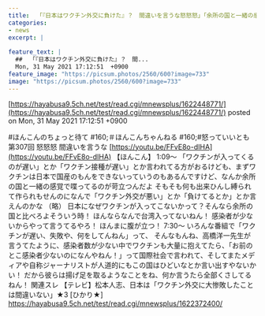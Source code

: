 ```yaml
---
title:  「『日本はワクチン外交に負けた』？　間違いを言うな怒怒怒」「余所の国と一緒の感覚で喋ってるのが苛立つし腹立つねん！」  
categories:
- news
excerpt: |
  
feature_text: |
  ##  「『日本はワクチン外交に負けた』？　間...
  Mon, 31 May 2021 17:12:51  +0900
feature_image: "https://picsum.photos/2560/600?image=733"
image: "https://picsum.photos/2560/600?image=733"
---
```


[https://hayabusa9.5ch.net/test/read.cgi/mnewsplus/1622448771/](https://hayabusa9.5ch.net/test/read.cgi/mnewsplus/1622448771/)
posted on Mon, 31 May 2021 17:12:51  +0900

<!--more-->

#ほんこんのちょっと待て #160;＃ほんこんちゃんねる #160;#怒っていいとも 第307回 怒怒怒 間違いを言うな [https://youtu.be/FFvE8o-dIHA](https://youtu.be/FFvE8o-dIHA) 【ほんこん】 1:09〜 「ワクチンが入ってくるのが遅い」とか「ワクチン接種が遅い」とか言われてる方がおるけども、まずワクチンは日本で国産のもんをできないっていうのもあるんですけど、なんか余所の国と一緒の感覚で喋ってるのが苛立つんだよ そもそも何も出来ひんし縛られて作られもせんのになんで「ワクチン外交が悪い」とか「負けてるとか」とか言えんのかな （略） 日本になぜワクチンが入ってこないかって？そんなら余所の国と比べろよそういう時！ ほんならなんで台湾入ってないねん！ 感染者が少ないからやって言うてるやろ！ ほんまに腹が立つ！ 7:30〜 いろんな番組で「ワクチンが遅い、失敗や、何をしてんねん」って、 そんなもんね、高橋洋一先生が言うてたように、感染者数が少ない中でワクチンも大量に抱えてたら、「お前のとこ感染者少ないのになんやねん！」って国際社会で言われて、そしてまたメディアや自称ジャーナリストが人道的にもこの国はひどいなとか言い出すやないかい！ だから彼らは揚げ足を取るようなことをね、何か言うたら全部くさしてるねん！ 関連スレ 【テレビ】松本人志、日本は「ワクチン外交に大惨敗したことは間違いない」★3 [ひかり★] https://hayabusa9.5ch.net/test/read.cgi/mnewsplus/1622372400/
